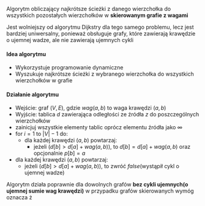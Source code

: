 Algorytm obliczający najkrótsze ścieżki z danego wierzchołka do wszystkich pozostałych wierzchołków w **skierowanym grafie z wagami**

Jest wolniejszy od algorytmu Dijkstry dla tego samego problemu, lecz jest bardziej uniwersalny, ponieważ obsługuje grafy, które zawierają krawędzie o ujemnej wadze, ale nie zawierają ujemnych cykli

#### Idea algorytmu
- Wykorzystuje programowanie dynamiczne
- Wyszukuje najkrótsze ścieżki z wybranego wierzchołka do wszystkich wierzchołków w grafie
#### Działanie algorytmu
- Wejście: graf $(V,E)$, gdzie $wag(a,b)$ to waga krawędzi $(a,b)$
- Wyjście: tablica $d$ zawierająca odległości ze źródła $z$ do poszczególnych wierzchołków
- zainicjuj wszystkie elementy tablic oprócz elementu źródła jako $∞$
- for $i=1$ to $|V|-1$ do:
	- dla każdej krawędzi $(a,b)$ powtarzaj:
		- jeżeli $(d[b]>d[a]+wag(a,b))$, to $d[b]=d[a]+wag(a,b)$ oraz opcjonalnie $p[b]=a$
- dla każdej krawędzi $(a,b)$ powtarzaj:
	- jeżeli $(d[b]>d[a]+wag(a,b))$, to zwróć $false$(wystąpił cykl o ujemnej wadze)

Algorytm działa poprawnie dla dowolnych grafów **bez cykli ujemnych(o ujemnej sumie wag krawędzi)**
w przypadku grafów skierowanych wymóg oznacza ż